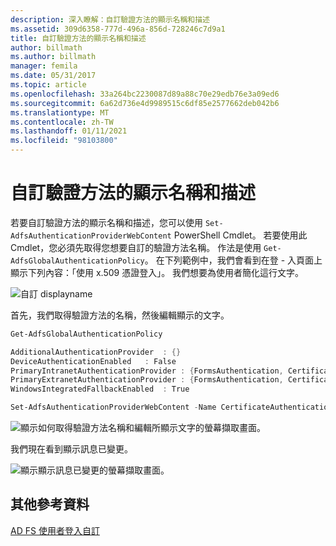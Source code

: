 ```yaml
---
description: 深入瞭解：自訂驗證方法的顯示名稱和描述
ms.assetid: 309d6358-777d-496a-856d-728246c7d9a1
title: 自訂驗證方法的顯示名稱和描述
author: billmath
ms.author: billmath
manager: femila
ms.date: 05/31/2017
ms.topic: article
ms.openlocfilehash: 33a264bc2230087d89a88c70e29edb76e3a09ed6
ms.sourcegitcommit: 6a62d736e4d9989515c6df85e2577662deb042b6
ms.translationtype: MT
ms.contentlocale: zh-TW
ms.lasthandoff: 01/11/2021
ms.locfileid: "98103800"
---
```

# <a name="customize-the-display-names-and-descriptions-for-authentication-methods"></a>自訂驗證方法的顯示名稱和描述

若要自訂驗證方法的顯示名稱和描述，您可以使用 `Set-AdfsAuthenticationProviderWebContent` PowerShell Cmdlet。  若要使用此 Cmdlet，您必須先取得您想要自訂的驗證方法名稱。  作法是使用 `Get-AdfsGlobalAuthenticationPolicy`。  在下列範例中，我們會看到在登 \- 入頁面上顯示下列內容：「使用 x.509 憑證登入」。  我們想要為使用者簡化這行文字。

![自訂 displayname](media/AD-FS-user-sign-in-customization/ADFS_Customize_Update1.PNG)

首先，我們取得驗證方法的名稱，然後編輯顯示的文字。

```powershell
Get-AdfsGlobalAuthenticationPolicy

AdditionalAuthenticationProvider  : {}
DeviceAuthenticationEnabled   : False
PrimaryIntranetAuthenticationProvider : {FormsAuthentication, CertificateAuthentication}
PrimaryExtranetAuthenticationProvider : {FormsAuthentication, CertificateAuthentication}
WindowsIntegratedFallbackEnabled  : True

Set-AdfsAuthenticationProviderWebContent -Name CertificateAuthentication -DisplayName "Sign in with a certificate"
 ```

![顯示如何取得驗證方法名稱和編輯所顯示文字的螢幕擷取畫面。](media/AD-FS-user-sign-in-customization/ADFS_Customize_Update2.PNG)

我們現在看到顯示訊息已變更。

![顯示顯示訊息已變更的螢幕擷取畫面。](media/AD-FS-user-sign-in-customization/ADFS_Customize_Update3.PNG)

## <a name="additional-references"></a>其他參考資料

[AD FS 使用者登入自訂](AD-FS-user-sign-in-customization.md)
